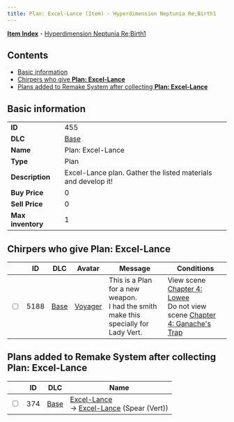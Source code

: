 ```yaml
---
title: Plan: Excel-Lance (Item) - Hyperdimension Neptunia Re;Birth1
---
```


[**Item Index**](/neptunia/rb1/item/index.html) - [Hyperdimension Neptunia Re;Birth1](/neptunia/rb1)

## Contents

- [Basic information](#basic-information)
- [Chirpers who give **Plan: Excel-Lance**](#chirpers-who-give-plan-excel-lance)
- [Plans added to Remake System after collecting **Plan: Excel-Lance**](#plans-added-to-remake-system-after-collecting-plan-excel-lance)

## Basic information

|   |   |
| -- | -- |
| **ID** | 455 |
| **DLC** | [Base](/neptunia/rb1/dlc/1-base.html) |
| **Name** | Plan: Excel-Lance |
| **Type** | Plan |
| **Description** | Excel-Lance plan. Gather the listed materials and develop it! |
| **Buy Price** | 0 |
| **Sell Price** | 0 |
| **Max inventory** | 1 |


## Chirpers who give **Plan: Excel-Lance**

|    | ID | DLC | Avatar | Message | Conditions |
| -- | -- | --- | ------ | ------- | ---------- |
| <input type="checkbox" id="rb1-chirper-event-1-5188" class="trackbox" /> | 5188 | [Base](/neptunia/rb1/dlc/1-base.html) | [Voyager](/neptunia/rb1/undefined/1-250-voyager.html) | This is a Plan for a new weapon.<br />I had the smith make this specially for Lady Vert. | View scene [Chapter 4: Lowee](/neptunia/rb1/scene/1-402-chapter-4-lowee.html)<br />Do not view scene [Chapter 4: Ganache's Trap](/neptunia/rb1/scene/1-417-chapter-4-ganaches-trap.html) |


## Plans added to Remake System after collecting **Plan: Excel-Lance**

|    | ID | DLC | Name |
| -- | -- | --- | ---- |
| <input type="checkbox" id="rb1-remake-1-374" class="trackbox" /> | 374 | [Base](/neptunia/rb1/dlc/1-base.html) | [Excel-Lance](/neptunia/rb1/remake/1-374-excel-lance.html)<br /> → [Excel-Lance](/neptunia/rb1/item/1-2106-excel-lance.html) (Spear (Vert)) |
